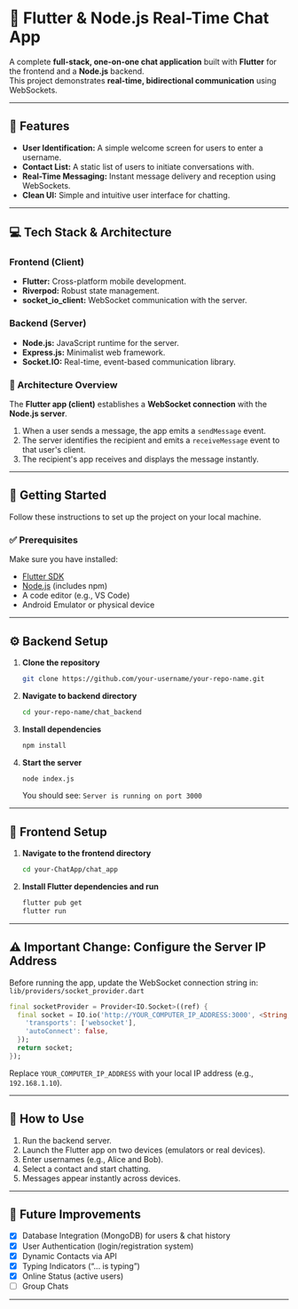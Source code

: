 # 💬 Flutter & Node.js Real-Time Chat App

A complete **full-stack, one-on-one chat application** built with **Flutter** for the frontend and a **Node.js** backend.  
This project demonstrates **real-time, bidirectional communication** using WebSockets.

---

## 🌟 Features

- **User Identification:** A simple welcome screen for users to enter a username.  
- **Contact List:** A static list of users to initiate conversations with.  
- **Real-Time Messaging:** Instant message delivery and reception using WebSockets.  
- **Clean UI:** Simple and intuitive user interface for chatting.  

---

## 💻 Tech Stack & Architecture

### Frontend (Client)
- **Flutter:** Cross-platform mobile development.  
- **Riverpod:** Robust state management.  
- **socket_io_client:** WebSocket communication with the server.  

### Backend (Server)
- **Node.js:** JavaScript runtime for the server.  
- **Express.js:** Minimalist web framework.  
- **Socket.IO:** Real-time, event-based communication library.  

### 🔗 Architecture Overview

The **Flutter app (client)** establishes a **WebSocket connection** with the **Node.js server**.

1. When a user sends a message, the app emits a `sendMessage` event.  
2. The server identifies the recipient and emits a `receiveMessage` event to that user's client.  
3. The recipient's app receives and displays the message instantly.  

---

## 🚀 Getting Started

Follow these instructions to set up the project on your local machine.

### ✅ Prerequisites

Make sure you have installed:
- [Flutter SDK](https://flutter.dev/docs/get-started/install)  
- [Node.js](https://nodejs.org/) (includes npm)  
- A code editor (e.g., VS Code)  
- Android Emulator or physical device  

---

## ⚙️ Backend Setup

1. **Clone the repository**
    ```bash
    git clone https://github.com/your-username/your-repo-name.git
    ```

2. **Navigate to backend directory**
    ```bash
    cd your-repo-name/chat_backend
    ```

3. **Install dependencies**
    ```bash
    npm install
    ```

4. **Start the server**
    ```bash
    node index.js
    ```
    You should see: `Server is running on port 3000`

---

## 📱 Frontend Setup

1. **Navigate to the frontend directory**
    ```bash
    cd your-ChatApp/chat_app
    ```

2. **Install Flutter dependencies and run**
    ```bash
    flutter pub get
    flutter run
    ```

---

## ⚠️ Important Change: Configure the Server IP Address

Before running the app, update the WebSocket connection string in:  
`lib/providers/socket_provider.dart`

```dart
final socketProvider = Provider<IO.Socket>((ref) {
  final socket = IO.io('http://YOUR_COMPUTER_IP_ADDRESS:3000', <String, dynamic>{
    'transports': ['websocket'],
    'autoConnect': false,
  });
  return socket;
});
```
Replace `YOUR_COMPUTER_IP_ADDRESS` with your local IP address (e.g., `192.168.1.10`).

---

## 🧪 How to Use

1. Run the backend server.
2. Launch the Flutter app on two devices (emulators or real devices).
3. Enter usernames (e.g., Alice and Bob).
4. Select a contact and start chatting.
5. Messages appear instantly across devices.

---

## 🌱 Future Improvements

- [x] Database Integration (MongoDB) for users & chat history
- [x] User Authentication (login/registration system)
- [x] Dynamic Contacts via API
- [x] Typing Indicators (“... is typing”)
- [x] Online Status (active users)
- [ ] Group Chats

---
